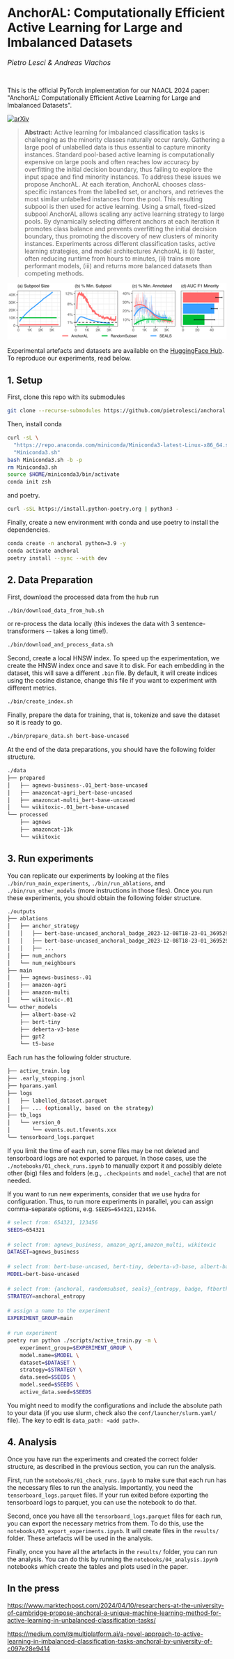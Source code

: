 # AnchorAL: Computationally Efficient Active Learning for Large and Imbalanced Datasets

<font size = "3">*Pietro Lesci \& Andreas Vlachos*</font>

<br>

This is the official PyTorch implementation for our NAACL 2024 paper: "AnchorAL: Computationally Efficient Active Learning for Large and Imbalanced Datasets".

[![arXiv](https://img.shields.io/badge/arXiv-1234.56789-b31b1b.svg)](https://arxiv.org/abs/2404.05623)

> **Abstract:** Active learning for imbalanced classification tasks is challenging as the minority classes naturally occur rarely. Gathering a large pool of unlabelled data is thus essential to capture minority instances. Standard pool-based active learning is computationally expensive on large pools and often reaches low accuracy by overfitting the initial decision boundary, thus failing to explore the input space and find minority instances. To address these issues we propose AnchorAL. At each iteration, AnchorAL chooses class-specific instances from the labelled set, or anchors, and retrieves the most similar unlabelled instances from the pool. This resulting subpool is then used for active learning. Using a small, fixed-sized subpool AnchorAL allows scaling any active learning strategy to large pools. By dynamically selecting different anchors at each iteration it promotes class balance and prevents overfitting the initial decision boundary, thus promoting the discovery of new clusters of minority instances. Experiments across different classification tasks, active learning strategies, and model architectures AnchorAL is (i) faster, often reducing runtime from hours to minutes, (ii) trains more performant models, (iii) and returns more balanced datasets than competing methods.

![](./method.png)

Experimental artefacts and datasets are available on the [HuggingFace Hub](https://huggingface.co/collections/pietrolesci/anchoral-66103ace42da659656c635d2).
To reproduce our experiments, read below.


## 1. Setup

First, clone this repo with its submodules

```bash
git clone --recurse-submodules https://github.com/pietrolesci/anchoral.git
```

Then, install conda

```bash
curl -sL \
  "https://repo.anaconda.com/miniconda/Miniconda3-latest-Linux-x86_64.sh" > \
  "Miniconda3.sh"
bash Miniconda3.sh -b -p
rm Miniconda3.sh
source $HOME/miniconda3/bin/activate
conda init zsh
```

and poetry.

```bash
curl -sSL https://install.python-poetry.org | python3 -
```

Finally, create a new environment with conda and use poetry to install the dependencies.

```bash
conda create -n anchoral python=3.9 -y
conda activate anchoral
poetry install --sync --with dev
```


## 2. Data Preparation

First, download the processed data from the hub run

```bash
./bin/download_data_from_hub.sh
```

or re-process the data locally (this indexes the data with 3 sentence-transformers -- takes a long time!).

```bash
./bin/download_and_process_data.sh
```

Second, create a local HNSW index. 
To speed up the experimentation, we create the HNSW index once and save it to disk.
For each embedding in the dataset, this will save a different `.bin` file. 
By default, it will create indices using the cosine distance, change this file if you want to experiment with different metrics. 

```bash
./bin/create_index.sh
```

Finally, prepare the data for training, that is, tokenize and save the dataset so it is ready to go.

```bash
./bin/prepare_data.sh bert-base-uncased
```

At the end of the data preparations, you should have the following folder structure.

```bash
./data
├── prepared
│   ├── agnews-business-.01_bert-base-uncased
│   ├── amazoncat-agri_bert-base-uncased
│   ├── amazoncat-multi_bert-base-uncased
│   └── wikitoxic-.01_bert-base-uncased
└── processed
    ├── agnews
    ├── amazoncat-13k
    └── wikitoxic
```


## 3. Run experiments

You can replicate our experiments by looking at the files `./bin/run_main_experiments`, `./bin/run_ablations`, and `./bin/run_other_models` (more instructions in those files).
Once you run these experiments, you should obtain the following folder structure.

```bash
./outputs
├── ablations
│   ├── anchor_strategy
│   │   ├── bert-base-uncased_anchoral_badge_2023-12-08T18-23-01_36952945_1
│   │   ├── bert-base-uncased_anchoral_badge_2023-12-08T18-23-01_36952945_2
│   │   ├── ...
│   ├── num_anchors
│   └── num_neighbours
├── main
│   ├── agnews-business-.01
│   ├── amazon-agri
│   ├── amazon-multi
│   └── wikitoxic-.01
└── other_models
    ├── albert-base-v2
    ├── bert-tiny
    ├── deberta-v3-base
    ├── gpt2
    └── t5-base
```

Each run has the following folder structure.

```bash
├── active_train.log
├── .early_stopping.jsonl
├── hparams.yaml
├── logs
│   ├── labelled_dataset.parquet
│   ├── ... (optionally, based on the strategy)
├── tb_logs
│   └── version_0
│       └── events.out.tfevents.xxx
└── tensorboard_logs.parquet
```

If you limit the time of each run, some files may be not deleted and tensorboard logs are not exported to parquet.
In those cases, use the `./notebooks/01_check_runs.ipynb` to manually export it and possibly delete other (big) files and folders (e.g., `.checkpoints` and `model_cache`) that are not needed.


If you want to run new experiments, consider that we use hydra for configuration. 
Thus, to run more experiments in parallel, you can assign comma-separate options, e.g. `SEEDS=654321,123456`.

```bash
# select from: 654321, 123456
SEEDS=654321

# select from: agnews_business, amazon_agri,amazon_multi, wikitoxic
DATASET=agnews_business

# select from: bert-base-uncased, bert-tiny, deberta-v3-base, albert-base-v2, gpt2, t5-base
MODEL=bert-base-uncased

# select from: {anchoral, randomsubset, seals}_{entropy, badge, ftbertkm} or random
STRATEGY=anchoral_entropy

# assign a name to the experiment
EXPERIMENT_GROUP=main

# run experiment
poetry run python ./scripts/active_train.py -m \
    experiment_group=$EXPERIMENT_GROUP \
    model.name=$MODEL \
    dataset=$DATASET \
    strategy=$STRATEGY \
    data.seed=$SEEDS \
    model.seed=$SEEDS \
    active_data.seed=$SEEDS
```

You might need to modify the configurations and include the absolute path to your data (if you use slurm, check also the `conf/launcher/slurm.yaml/` file).
The key to edit is `data_path: <add path>`.



## 4. Analysis

Once you have run the experiments and created the correct folder structure, as described in the previous section, you can run the analysis.

First, run the `notebooks/01_check_runs.ipynb` to make sure that each run has the necessary files to run the analysis.
Importantly, you need the `tensorboard_logs.parquet` files. If your run exited before exporting the tensorboard logs to parquet, you can use the notebook to do that.

Second, once you have all the `tensorboard_logs.parquet` files for each run, you can export the necessary metrics from them.
To do this, use the `notebooks/03_export_experiments.ipynb`. It will create files in the `results/` folder. These artefacts will be used in the analysis.

Finally, once you have all the artefacts in the `results/` folder, you can run the analysis.
You can do this by running the `notebooks/04_analysis.ipynb` notebooks which create the tables and plots used in the paper.


## In the press

https://www.marktechpost.com/2024/04/10/researchers-at-the-university-of-cambridge-propose-anchoral-a-unique-machine-learning-method-for-active-learning-in-unbalanced-classification-tasks/

https://medium.com/@multiplatform.ai/a-novel-approach-to-active-learning-in-imbalanced-classification-tasks-anchoral-by-university-of-c097e28e9414
